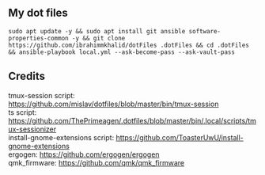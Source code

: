 
## My dot files

```
sudo apt update -y && sudo apt install git ansible software-properties-common -y && git clone https://github.com/ibrahimmkhalid/dotFiles .dotFiles && cd .dotFiles && ansible-playbook local.yml --ask-become-pass --ask-vault-pass
```

## Credits 
tmux-session script: https://github.com/mislav/dotfiles/blob/master/bin/tmux-session  
ts script: https://github.com/ThePrimeagen/.dotfiles/blob/master/bin/.local/scripts/tmux-sessionizer  
install-gnome-extensions script: https://github.com/ToasterUwU/install-gnome-extensions  
ergogen: https://github.com/ergogen/ergogen  
qmk_firmware: https://github.com/qmk/qmk_firmware  
